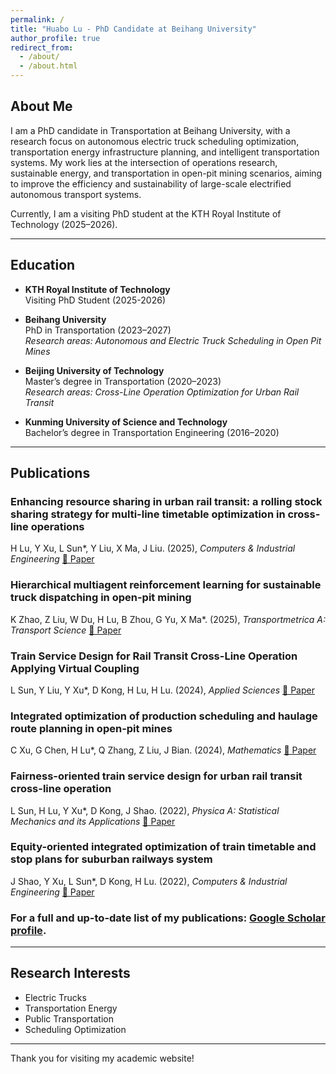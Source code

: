 ```yaml
---
permalink: /
title: "Huabo Lu - PhD Candidate at Beihang University"
author_profile: true
redirect_from: 
  - /about/
  - /about.html
---
```


## About Me

I am a PhD candidate in Transportation at Beihang University, with a research focus on autonomous electric truck scheduling optimization, transportation energy infrastructure planning, and intelligent transportation systems. My work lies at the intersection of operations research, sustainable energy, and transportation in open-pit mining scenarios, aiming to improve the efficiency and sustainability of large-scale electrified autonomous transport systems.

Currently, I am a visiting PhD student at the KTH Royal Institute of Technology (2025–2026).

---

## Education

- **KTH Royal Institute of Technology**  
  Visiting PhD Student (2025-2026)

- **Beihang University**  
  PhD in Transportation (2023–2027)  
  *Research areas: Autonomous and Electric Truck Scheduling in Open Pit Mines*
  
- **Beijing University of Technology**  
  Master’s degree in Transportation (2020–2023)  
  *Research areas: Cross-Line Operation Optimization for Urban Rail Transit*

- **Kunming University of Science and Technology**  
  Bachelor’s degree in Transportation Engineering (2016–2020)
    
---

## Publications

### Enhancing resource sharing in urban rail transit: a rolling stock sharing strategy for multi-line timetable optimization in cross-line operations
H Lu, Y Xu, L Sun\*, Y Liu, X Ma, J Liu. (2025), *Computers & Industrial Engineering*  [📄 Paper](https://www.sciencedirect.com/science/article/pii/S036083522500289X) 

### Hierarchical multiagent reinforcement learning for sustainable truck dispatching in open-pit mining
K Zhao, Z Liu, W Du, H Lu, B Zhou, G Yu, X Ma\*. (2025), *Transportmetrica A: Transport Science*  [📄 Paper](https://www.tandfonline.com/doi/full/10.1080/23249935.2025.2522360)  

### Train Service Design for Rail Transit Cross-Line Operation Applying Virtual Coupling
L Sun, Y Liu, Y Xu\*, D Kong, H Lu, H Lu. (2024), *Applied Sciences*  [📄 Paper](https://www.mdpi.com/2076-3417/14/15/6787)  

### Integrated optimization of production scheduling and haulage route planning in open-pit mines
C Xu, G Chen, H Lu\*, Q Zhang, Z Liu, J Bian. (2024), *Mathematics*  [📄 Paper](https://www.mdpi.com/2227-7390/12/13/2070)  


### Fairness-oriented train service design for urban rail transit cross-line operation
L Sun, H Lu, Y Xu\*, D Kong, J Shao. (2022), *Physica A: Statistical Mechanics and its Applications*  [📄 Paper](https://www.sciencedirect.com/science/article/pii/S0378437122006963)  

### Equity-oriented integrated optimization of train timetable and stop plans for suburban railways system
J Shao, Y Xu, L Sun\*, D Kong, H Lu. (2022), *Computers & Industrial Engineering*  [📄 Paper](https://www.sciencedirect.com/science/article/pii/S0360835222007094)  

### For a full and up-to-date list of my publications: [Google Scholar profile](https://scholar.google.com/citations?view_op=list_works&hl=en&hl=en&user=BHuk1WgAAAAJ).
---

## Research Interests

- Electric Trucks 
- Transportation Energy  
- Public Transportation
- Scheduling Optimization

---

Thank you for visiting my academic website!

